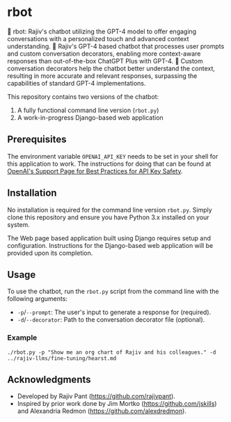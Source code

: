 # rbot
🤖 rbot: Rajiv's chatbot utilizing the GPT-4 model to offer engaging conversations with a personalized touch and advanced context understanding.
🚀 Rajiv's GPT-4 based chatbot that processes user prompts and custom conversation decorators, enabling more context-aware responses than out-of-the-box ChatGPT Plus with GPT-4.
🧠 Custom conversation decorators help the chatbot better understand the context, resulting in more accurate and relevant responses, surpassing the capabilities of standard GPT-4 implementations.

This repository contains two versions of the chatbot:
1. A fully functional command line version (`rbot.py`)
2. A work-in-progress Django-based web application

## Prerequisites

The environment variable `OPENAI_API_KEY` needs to be set in your shell for this application to work. The instructions for doing that can be found at [OpenAI's Support Page for Best Practices for API Key Safety](https://help.openai.com/en/articles/5112595-best-practices-for-api-key-safety).

## Installation

No installation is required for the command line version `rbot.py`. Simply clone this repository and ensure you have Python 3.x installed on your system.

The Web page based application built using Django requires setup and configuration. Instructions for the Django-based web application will be provided upon its completion.

## Usage

To use the chatbot, run the `rbot.py` script from the command line with the following arguments:

- `-p`/`--prompt`: The user's input to generate a response for (required).
- `-d`/`--decorator`: Path to the conversation decorator file (optional).

### Example
```
./rbot.py -p "Show me an org chart of Rajiv and his colleagues." -d ../rajiv-llms/fine-tuning/hearst.md
```

## Acknowledgments

- Developed by Rajiv Pant (https://github.com/rajivpant).
- Inspired by prior work done by Jim Mortko (https://github.com/jskills) and Alexandria Redmon (https://github.com/alexdredmon).


